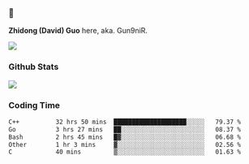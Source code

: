 ### 👋 

**Zhidong (David) Guo** here, aka. Gun9niR.

![](https://komarev.com/ghpvc/?username=Gun9niR&label=Total+Views)

### Github Stats

<img src="https://github-readme-stats.vercel.app/api?username=Gun9niR&count_private=true&show_icons=true&theme=vue-dark&hide_title=true">

### Coding Time

<!--START_SECTION:waka-->

```txt
C++          32 hrs 50 mins  ████████████████████░░░░░   79.37 %
Go           3 hrs 27 mins   ██░░░░░░░░░░░░░░░░░░░░░░░   08.37 %
Bash         2 hrs 45 mins   █▓░░░░░░░░░░░░░░░░░░░░░░░   06.68 %
Other        1 hr 3 mins     ▓░░░░░░░░░░░░░░░░░░░░░░░░   02.56 %
C            40 mins         ▒░░░░░░░░░░░░░░░░░░░░░░░░   01.63 %
```

<!--END_SECTION:waka-->
